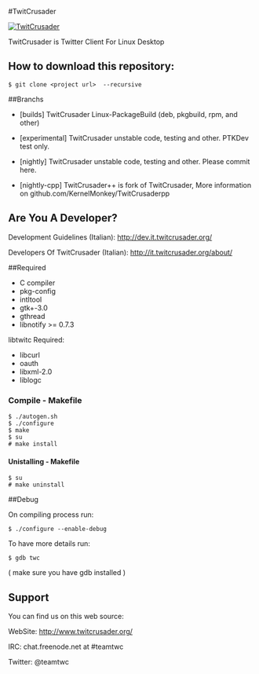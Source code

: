 #TwitCrusader

[![TwitCrusader](http://www.twitcrusader.org/logo.png)](http://www.twitcrusader.org/)

TwitCrusader is Twitter Client For Linux Desktop


## How to download this repository:

	$ git clone <project url>  --recursive

##Branchs

* [builds] TwitCrusader Linux-PackageBuild (deb, pkgbuild, rpm, and other) 

* [experimental] TwitCrusader unstable code, testing and other. PTKDev test only.
		
* [nightly] TwitCrusader unstable code, testing and other. Please commit here.
	
* [nightly-cpp]	TwitCrusader++ is fork of TwitCrusader, More information on github.com/KernelMonkey/TwitCrusaderpp

## Are You A Developer?

Development Guidelines (Italian): http://dev.it.twitcrusader.org/

Developers Of TwitCrusader (Italian): http://it.twitcrusader.org/about/

##Required

* C compiler
* pkg-config
* intltool
* gtk+-3.0
* gthread
* libnotify >= 0.7.3

libtwitc Required:

* libcurl 
* oauth
* libxml-2.0
* liblogc
 

### Compile - Makefile

    $ ./autogen.sh
    $ ./configure
    $ make
    $ su
    # make install

#### Unistalling - Makefile

    $ su
    # make uninstall

##Debug

On compiling process run:

    $ ./configure --enable-debug

To have more details run:

    $ gdb twc

( make sure you have gdb installed )


## Support

You can find us on this web source:

WebSite: http://www.twitcrusader.org/

IRC: chat.freenode.net at #teamtwc

Twitter: @teamtwc
